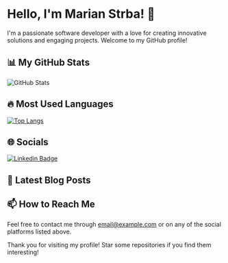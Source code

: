 # Hello, I'm Marian Strba! 👋

I'm a passionate software developer with a love for creating innovative solutions and engaging projects. Welcome to my GitHub profile!

## 📊 My GitHub Stats

![GitHub Stats](https://github-readme-stats.vercel.app/api?username=marinstrba&show_icons=true&theme=radical)

## 🔥 Most Used Languages

[![Top Langs](https://github-readme-stats.vercel.app/api/top-langs/?username=marinstrba&layout=compact&theme=radical)](https://github.com/anuraghazra/github-readme-stats)

## 🌐 Socials


[![Linkedin Badge](https://img.shields.io/badge/-yourlinkedinusername-blue?style=flat-square&logo=Linkedin&logoColor=white&link=https://www.linkedin.com/in/yourlinkedinusername/)](https://www.linkedin.com/in/mari%C3%A1n-%C5%A1trba-b67414253/)

## 📝 Latest Blog Posts

<!-- BLOG-POST-LIST:START -->
<!-- BLOG-POST-LIST:END -->

## 📫 How to Reach Me

Feel free to contact me through [email@example.com](mailto:email@example.com) or on any of the social platforms listed above.

Thank you for visiting my profile! Star some repositories if you find them interesting!
